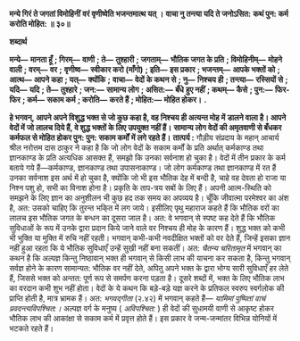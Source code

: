 **मन्ये गिरं ते जगतां विमोहिनीं** **वरं वृणीष्वेति भजन्तमात्थ यत् ।** **वाचा नु तन्त्या यदि ते जनोऽसित:** **कथं पुन: कर्म करोति मोहित: ॥ ३०॥** 

**शब्दार्थ** 

**मन्ये—** **मानता हूँ** **; गिरम्—** **वाणी** **; ते—** **तुश्हारी** **; जगताम्—** **भौतिक जगत के प्रति** **; विमोहिनीम्—** **मोहने वाली** **; वरम्—** **वर** **;** **वृणीष्व—** **स्वीकार करो (माँगो)** **; इति—** **इस प्रकार** **; भजन्तम्—** **आपके भक्तों को** **; आत्थ—** **आपने कहा** **; यत्—** **क्योंकि** **;** **वाचा—** **वेदों के कथन से** **; नु—** **निश्चय ही** **; तन्त्या—** **रस्सियों से** **; यदि—** **यदि** **; ते—** **तुश्हारे** **; जन:—** **सामान्य लोग** **; असित:—** **बँधे** **हुए नहीं** **; कथम्—** **कैसे** **; पुन:—** **फिर-फिर** **; कर्म—** **सकाम कर्म** **; करोति—** **करते हैं** **; मोहित:—** **मोहित होकर।** **.** 

**हे भगवन्, आपने अपने विशुद्ध भक्त से जो कुछ कहा है, वह निश्चय ही अत्यन्त मोह में** **डालने वाला है। आपने वेदों में जो लालच दिये हैं, वे शुद्ध भक्तों के लिए उपयुक्त नहीं हैं।** **सामान्य लोग वेदों की अमृतवाणी से बँधकर कर्मफल से मोहित होकर पुन: पुन: सकाम कर्मों** **में लगे रहते हैं।** **तात्पर्य :** गौड़ीय संप्रदाय के महान् आचार्य श्रील नरोत्तम दास ठाकुर ने कहा है कि जो लोग वेदों के सकाम कर्मों के प्रति अर्थात् कर्मकाण्ड तथा ज्ञानकाण्ड के प्रति अत्यधिक आसक्त हैं, समझो कि उनका सर्वनाश हो चुका है। वेदों में तीन प्रकार के कर्म बताये गये हैं—कर्मकाण्ड, ज्ञानकाण्ड तथा उपासनाकाण्ड। जो लोग कर्मकाण्ड तथा ज्ञानकाण्ड में रत हैं उनका सर्वनाश इस अर्थ में हो चुका है, क्योंकि जो भी इस भौतिक देह में बन्दी है, चाहे वह देवता हो राजा या निश्न पशु हो, सभी का विनाश होना है। प्रकृति के ताप-त्रय सबों के लिए हैं। अपनी आत्म-स्थिति को समझने के लिए ज्ञान का अनुशीलन भी कुछ हद तक समय का अपव्यय है। चूँकि जीवात्मा परमेश्वर का अंश है, अत: उसको चाहिए कि तुरन्त भकि्त में लग जाये। इसीलिए पृथु महाराज कहते हैं कि भौतिक वरों का लालच इस भौतिक जगत के बन्धन का दूसरा जाल है। अत: वे भगवान् से स्पष्ट कह देते हैं कि भौतिक सुविधाओं के रूप में उनके द्वारा प्रदान किये जाने वाले वर निश्चय ही मोह के कारण हैं। शुद्ध भक्त को कभी भी भुक्ति या मुक्ति में रुचि नहीं रहती। भगवान् कभी-कभी नवदीक्षित भक्तों को वर देते हैं, जिन्हें इसका ज्ञान नहीं हुआ रहता कि ये भौतिक सुविधाएँ उन्हें सुखी नहीं बना सकतीं। अत: *चैतन्य चरितामृत* में भगवान् का कथन है कि अल्पज्ञ किन्तु निष्ठावान् भक्त ही भगवान् से किसी लाभ की याचना कर सकता है, किन्तु भगवान् सर्वज्ञ होने के कारण सामान्यत: भौतिक वर नहीं देते, अपितु अपने भक्त के द्वारा भोग्य सारी सुविधाएँ हर लेते हैं, जिससे भक्त को अन्तत: पूर्ण रूप से समर्पण करना पड़ता है। दूसरे शब्दों में, भक्त के लिए भौतिक लाभ का वरदान कभी शुभ नहीं होता। वेदों के ये कथन कि बड़े-बड़े यज्ञ करने के प्रतिफल स्वरुप स्वर्गलोक की प्राप्ति होती है, मात्र भ्रामक हैं। अत: *भगवद्गीता* (२.४२) में भगवान् कहते हैं— *यामिमां पुष्पितां वाचं प्रवदन्त्यविपश्चित:।* अल्पज्ञ वर्ग के मनुष्य ( *अविपश्चित:* ) ही वेदों की सुधामयी वाणी से आकृष्ट होकर भौतिक लाभ की आकांक्षा से सकाम कर्म में प्रवृत्त होते हैं। इस प्रकार वे जन्म-जन्मांतर विभिन्न योनियों में भटकते रहते हैं।  